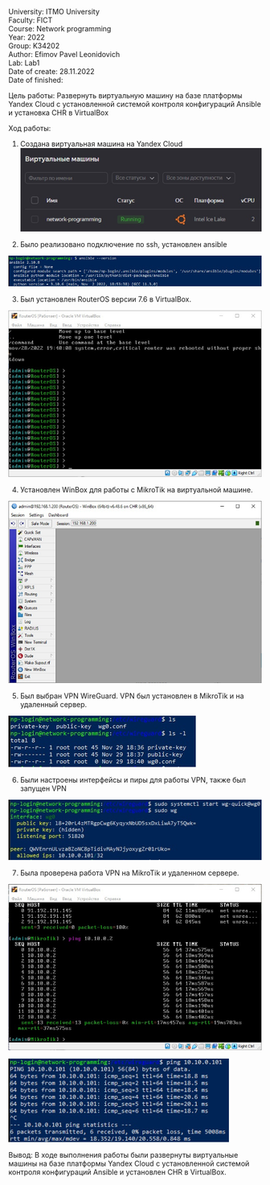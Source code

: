 University: ITMO University  
Faculty: FICT  
Course: Network programming  
Year: 2022  
Group: K34202  
Author: Efimov Pavel Leonidovich  
Lab: Lab1  
Date of create: 28.11.2022  
Date of finished:  

Цель работы: Развернуть виртуальную машину на базе платформы Yandex Cloud с установленной системой контроля конфигураций Ansible и установка CHR в VirtualBox

Ход работы:
1. Создана виртуальная машина на Yandex Cloud  
![img.png](img.png)

2. Было реализовано подключение по ssh, установлен ansible

![img_1.png](img_1.png)

3. Был установлен RouterOS версии 7.6 в VirtualBox.

![img_2.png](img_2.png)

4. Установлен WinBox для работы с MikroTik на виртуальной машине.

![img_3.png](img_3.png)

5. Был выбран VPN WireGuard. VPN был установлен в MikroTik и на удаленный сервер.

![img_4.png](img_4.png)

6. Были настроены интерфейсы и пиры для работы VPN, также был запущен VPN

![img_5.png](img_5.png)

7. Была проверена работа VPN на MikroTik и удаленном сервере.

![img_6.png](img_6.png)

![img_7.png](img_7.png)

Вывод:
В ходе выполнения работы были развернуты виртуальные машины на базе платформы Yandex Cloud с установленной системой контроля конфигураций Ansible и установлен CHR в VirtualBox. 
